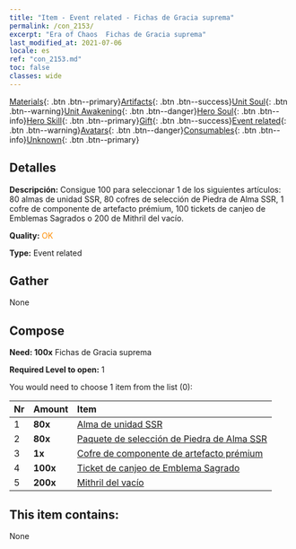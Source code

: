 ```yaml
---
title: "Item - Event related - Fichas de Gracia suprema"
permalink: /con_2153/
excerpt: "Era of Chaos  Fichas de Gracia suprema"
last_modified_at: 2021-07-06
locale: es
ref: "con_2153.md"
toc: false
classes: wide
---
```

 [Materials](/ItemsES/){: .btn .btn--primary}[Artifacts](/ItemsES/Artifacts/){: .btn .btn--success}[Unit Soul](/ItemsES/UnitSoul/){: .btn .btn--warning}[Unit Awakening](/ItemsES/UnitAwakening/){: .btn .btn--danger}[Hero Soul](/ItemsES/HeroSoul/){: .btn .btn--info}[Hero Skill](/ItemsES/HeroSkill/){: .btn .btn--primary}[Gift](/ItemsES/Gift/){: .btn .btn--success}[Event related](/ItemsES/Events/){: .btn .btn--warning}[Avatars](/ItemsES/Avatars/){: .btn .btn--danger}[Consumables](/ItemsES/Consumables/){: .btn .btn--info}[Unknown](/ItemsES/Unknown/){: .btn .btn--primary}

## Detalles
 **Descripción:** Consigue 100 para seleccionar 1 de los siguientes artículos: 80 almas de unidad SSR, 80 cofres de selección de Piedra de Alma SSR, 1 cofre de componente de artefacto prémium, 100 tickets de canjeo de Emblemas Sagrados o 200 de Mithril del vacío.

 **Quality:** <span style="color: #FF8C00">OK</span>

 **Type:** Event related

## Gather

  None

## Compose

 **Need: 100x** Fichas de Gracia suprema

 **Required Level to open:** 1

 You would need to choose 1 item from the list (0):

  | Nr | Amount |     Item    |
  |:---|:-------|:------------|
  | 1 |  **80x** | [Alma de unidad SSR](/ItemsES/con_535/) |  | 
  | 2 |  **80x** | [Paquete de selección de Piedra de Alma SSR](/es/Items/con_2154/) |  | 
  | 3 |  **1x** | [Cofre de componente de artefacto prémium](/ItemsES/con_1874/) |  | 
  | 4 |  **100x** | [Ticket de canjeo de Emblema Sagrado](/ItemsES/con_513/) |  | 
  | 5 |  **200x** | [Mithril del vacío](/ItemsES/con_817/) |  | 


## This item contains:

  None


